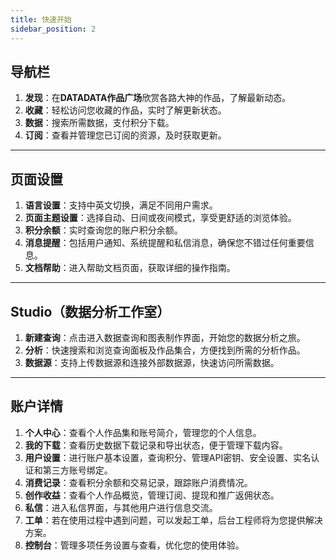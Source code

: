 ```yaml
---
title: 快速开始
sidebar_position: 2
---
```


## 导航栏

1. **发现**：在**DATADATA作品广场**欣赏各路大神的作品，了解最新动态。
2. **收藏**：轻松访问您收藏的作品，实时了解更新状态。
3. **数据**：搜索所需数据，支付积分下载。
4. **订阅**：查看并管理您已订阅的资源，及时获取更新。

---

## 页面设置

1. **语言设置**：支持中英文切换，满足不同用户需求。
2. **页面主题设置**：选择自动、日间或夜间模式，享受更舒适的浏览体验。
3. **积分余额**：实时查询您的账户积分余额。
4. **消息提醒**：包括用户通知、系统提醒和私信消息，确保您不错过任何重要信息。
5. **文档帮助**：进入帮助文档页面，获取详细的操作指南。

---

## Studio（数据分析工作室）

1. **新建查询**：点击进入数据查询和图表制作界面，开始您的数据分析之旅。
2. **分析**：快速搜索和浏览查询面板及作品集合，方便找到所需的分析作品。
3. **数据源**：支持上传数据源和连接外部数据源，快速访问所需数据。

---

## 账户详情

1. **个人中心**：查看个人作品集和账号简介，管理您的个人信息。
2. **我的下载**：查看历史数据下载记录和导出状态，便于管理下载内容。
3. **用户设置**：进行账户基本设置，查询积分、管理API密钥、安全设置、实名认证和第三方账号绑定。
4. **消费记录**：查看积分余额和交易记录，跟踪账户消费情况。
5. **创作收益**：查看个人作品概览，管理订阅、提现和推广返佣状态。
6. **私信**：进入私信界面，与其他用户进行信息交流。
7. **工单**：若在使用过程中遇到问题，可以发起工单，后台工程师将为您提供解决方案。
8. **控制台**：管理多项任务设置与查看，优化您的使用体验。
